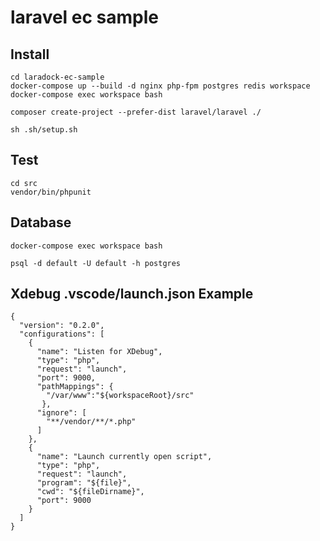 # laravel ec sample

## Install

```
cd laradock-ec-sample
docker-compose up --build -d nginx php-fpm postgres redis workspace
docker-compose exec workspace bash
```

```
composer create-project --prefer-dist laravel/laravel ./
```

```
sh .sh/setup.sh
```

## Test

```
cd src
vendor/bin/phpunit
```

## Database

```
docker-compose exec workspace bash
```

```
psql -d default -U default -h postgres
```

## Xdebug .vscode/launch.json Example

```
{
  "version": "0.2.0",
  "configurations": [
    {
      "name": "Listen for XDebug",
      "type": "php",
      "request": "launch",
      "port": 9000,
      "pathMappings": {
        "/var/www":"${workspaceRoot}/src"
       },
      "ignore": [
        "**/vendor/**/*.php"
      ]
    },
    {
      "name": "Launch currently open script",
      "type": "php",
      "request": "launch",
      "program": "${file}",
      "cwd": "${fileDirname}",
      "port": 9000
    }
  ]
}
```

